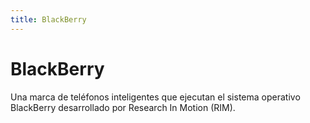 ```yaml
---
title: BlackBerry
---
```

# BlackBerry 

Una marca de teléfonos inteligentes que ejecutan el sistema operativo BlackBerry desarrollado por Research In Motion (RIM).